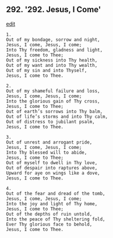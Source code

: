 
## 292.  '292. Jesus, I Come'
[edit](https://docs.google.com/document/d/1lOET0cAI45alEr55hqI5vHEbrDfNx5YZ/edit?mode=html)






    1.
    Out of my bondage, sorrow and night,
    Jesus, I come, Jesus, I come;
    Into Thy freedom, gladness and light,
    Jesus, I come to Thee;
    Out of my sickness into Thy health,
    Out of my want and into Thy wealth,
    Out of my sin and into Thyself,
    Jesus, I come to Thee.

    2.
    Out of my shameful failure and loss,
    Jesus, I come, Jesus, I come;
    Into the glorious gain of Thy cross,
    Jesus, I come to Thee;
    Out of earth’s sorrows into Thy balm,
    Out of life’s storms and into Thy calm,
    Out of distress to jubilant psalm,
    Jesus, I come to Thee.

    3.
    Out of unrest and arrogant pride,
    Jesus, I come, Jesus, I come;
    Into Thy blessed will to abide,
    Jesus, I come to Thee;
    Out of myself to dwell in Thy love,
    Out of despair into raptures above,
    Upward for aye on wings like a dove,
    Jesus, I come to Thee.

    4.
    Out of the fear and dread of the tomb,
    Jesus, I come, Jesus, I come;
    Into the joy and light of Thy home,
    Jesus, I come to Thee;
    Out of the depths of ruin untold,
    Into the peace of Thy sheltering fold,
    Ever Thy glorious face to behold,
    Jesus, I come to Thee.
